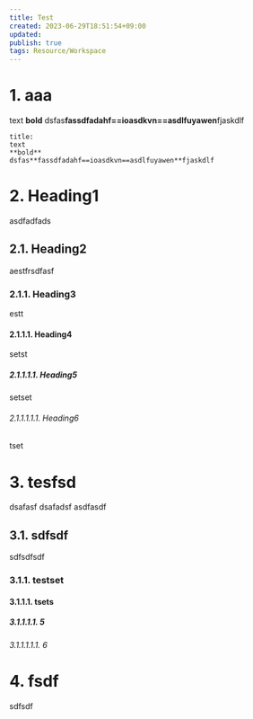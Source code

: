 ```yaml
---
title: Test
created: 2023-06-29T18:51:54+09:00
updated: 
publish: true
tags: Resource/Workspace
---
```


# 1. aaa
text
**bold**
dsfas**fassdfadahf==ioasdkvn==asdlfuyawen**fjaskdlf

```ad-quote
title: 
text
**bold**
dsfas**fassdfadahf==ioasdkvn==asdlfuyawen**fjaskdlf
```
# 2. Heading1
asdfadfads

## 2.1. Heading2
aestfrsdfasf

### 2.1.1. Heading3
estt

#### 2.1.1.1. Heading4
setst

##### 2.1.1.1.1. Heading5
setset

###### 2.1.1.1.1.1. Heading6

tset


# 3. tesfsd
dsafasf
dsafadsf
asdfasdf

## 3.1. sdfsdf
sdfsdfsdf

### 3.1.1. testset

#### 3.1.1.1. tsets

##### 3.1.1.1.1. 5
###### 3.1.1.1.1.1. 6
# 4. fsdf
 sdfsdf